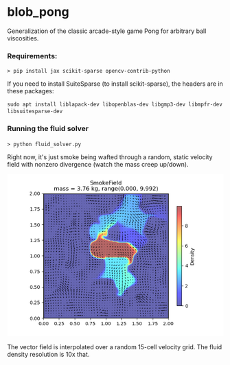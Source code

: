 # blob_pong
Generalization of the classic arcade-style game Pong for arbitrary ball viscosities.

### Requirements:
```
> pip install jax scikit-sparse opencv-contrib-python
```
If you need to install SuiteSparse (to install scikit-sparse), the headers are in these packages:
```
sudo apt install liblapack-dev libopenblas-dev libgmp3-dev libmpfr-dev libsuitesparse-dev
```


### Running the fluid solver

`> python fluid_solver.py`

Right now, it's just smoke being wafted through a random, static velocity field with nonzero divergence (watch the mass creep up/down).


![static advection](/static_advection.png)

The vector field is interpolated over a random 15-cell velocity grid.  The fluid density resolution is 10x that. 
